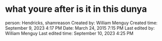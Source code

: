 # what youre after is it in this dunya

person: Hendricks, shamreason
Created by: William Menguy
Created time: September 9, 2023 4:17 PM
Date: March 24, 2015 7:15 PM
Last edited by: William Menguy
Last edited time: September 10, 2023 4:25 PM